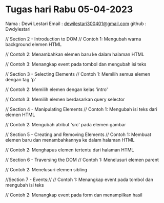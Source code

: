 # Tugas hari Rabu 05-04-2023

Nama    : Dewi Lestari
Email   : dewilestari300401@gmail.com
github  : Dwdylestari

// Section 2 - Introduction to DOM
// Contoh 1: Mengubah warna background elemen HTML

// Contoh 2: Menambahkan elemen baru ke dalam halaman HTML

// Contoh 3: Menangkap event pada tombol dan mengubah isi teks

// Section 3 - Selecting Elements
// Contoh 1: Memilih semua elemen dengan tag 'p'

// Contoh 2: Memilih elemen dengan kelas 'intro'

// Contoh 3: Memilih elemen berdasarkan query selector

// Section 4 - Manipulating Elements
// Contoh 1: Mengubah isi teks dari elemen HTML

// Contoh 2: Mengubah atribut 'src' pada elemen gambar

// Section 5 - Creating and Removing Elements
// Contoh 1: Membuat elemen baru dan menambahkannya ke dalam halaman HTML

// Contoh 2: Menghapus elemen tertentu dari halaman HTML

// Section 6 - Traversing the DOM
// Contoh 1: Menelusuri elemen parent

// Contoh 2: Menelusuri elemen sibling

//Section 7 - Events://
// Contoh 1: Menangkap event pada tombol dan mengubah isi teks

// Contoh 2: Menangkap event pada form dan menampilkan hasil

